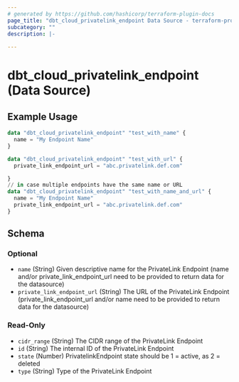 ```yaml
---
# generated by https://github.com/hashicorp/terraform-plugin-docs
page_title: "dbt_cloud_privatelink_endpoint Data Source - terraform-provider-dbt-cloud"
subcategory: ""
description: |-
  
---
```


# dbt_cloud_privatelink_endpoint (Data Source)



## Example Usage

```terraform
data "dbt_cloud_privatelink_endpoint" "test_with_name" {
  name = "My Endpoint Name"
}

data "dbt_cloud_privatelink_endpoint" "test_with_url" {
  private_link_endpoint_url = "abc.privatelink.def.com"

}
// in case multiple endpoints have the same name or URL
data "dbt_cloud_privatelink_endpoint" "test_with_name_and_url" {
  name = "My Endpoint Name"
  private_link_endpoint_url = "abc.privatelink.def.com"
}
```

<!-- schema generated by tfplugindocs -->
## Schema

### Optional

- `name` (String) Given descriptive name for the PrivateLink Endpoint (name and/or private_link_endpoint_url need to be provided to return data for the datasource)
- `private_link_endpoint_url` (String) The URL of the PrivateLink Endpoint (private_link_endpoint_url and/or name need to be provided to return data for the datasource)

### Read-Only

- `cidr_range` (String) The CIDR range of the PrivateLink Endpoint
- `id` (String) The internal ID of the PrivateLink Endpoint
- `state` (Number) PrivatelinkEndpoint state should be 1 = active, as 2 = deleted
- `type` (String) Type of the PrivateLink Endpoint


